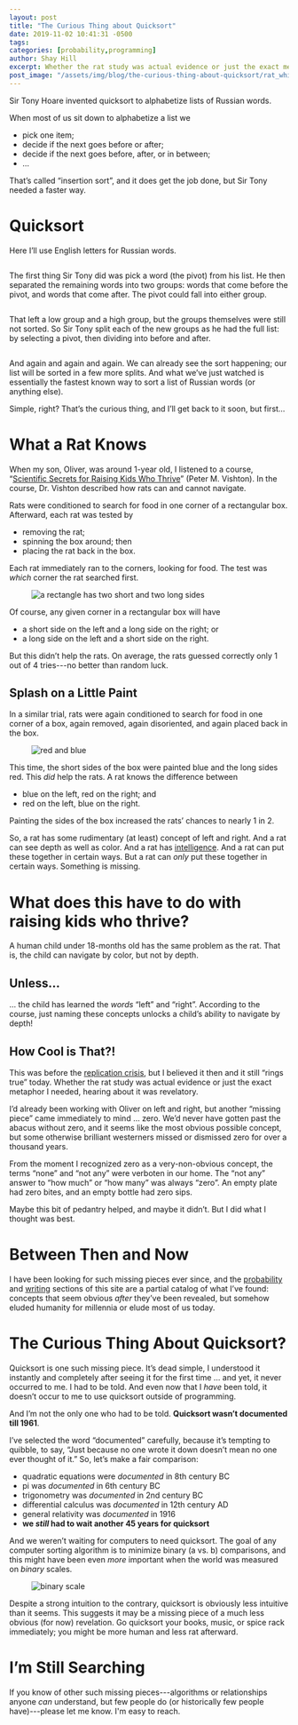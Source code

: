 ```yaml
---
layout: post
title: "The Curious Thing about Quicksort"
date: 2019-11-02 10:41:31 -0500
tags:
categories: [probability,programming]
author: Shay Hill
excerpt: Whether the rat study was actual evidence or just the exact metaphor I needed, hearing about it was revelatory.
post_image: "/assets/img/blog/the-curious-thing-about-quicksort/rat_white.png"
---
```


Sir Tony Hoare invented quicksort to alphabetize lists of Russian words.

When most of us sit down to alphabetize a list we

* pick one item;
* decide if the next goes before or after;
* decide if the next goes before, after, or in between;
* …

That’s called “insertion sort”, and it does get the job done, but Sir Tony needed a faster way.

# Quicksort

Here I’ll use English letters for Russian words.

<figure><img src='/assets/img/blog/the-curious-thing-about-quicksort/quicksort_step0000-1.png' alt=''></figure>

The first thing Sir Tony did was pick a word (the pivot) from his list. He then separated the remaining words into two groups: words that come before the pivot, and words that come after. The pivot could fall into either group.

<figure><img src='/assets/img/blog/the-curious-thing-about-quicksort/quicksort_step0001-2.png' alt=''></figure>

That left a low group and a high group, but the groups themselves were still not sorted. So Sir Tony split each of the new groups as he had the full list: by selecting a pivot, then dividing into before and after.

<figure><img src='/assets/img/blog/the-curious-thing-about-quicksort/quicksort_step0002-1.png' alt=''></figure>

And again and again and again. We can already see the sort happening; our list will be sorted in a few more splits. And what we’ve just watched is essentially the fastest known way to sort a list of Russian words (or anything else).

Simple, right? That’s the curious thing, and I’ll get back to it soon, but first…

# What a Rat Knows

When my son, Oliver, was around 1-year old, I listened to a course, “[Scientific Secrets for Raising Kids Who Thrive](https://www.thegreatcourses.com/courses/scientific-secrets-for-raising-kids-who-thrive.html)” (Peter M. Vishton). In the course, Dr. Vishton described how rats can and cannot navigate.

Rats were conditioned to search for food in one corner of a rectangular box. Afterward, each rat was tested by

* removing the rat;
* spinning the box around; then
* placing the rat back in the box.

Each rat immediately ran to the corners, looking for food. The test was *which* corner the rat searched first.

<figure class="blog-figure-50"><img src='/assets/img/blog/the-curious-thing-about-quicksort/1280px-Rectangle_Geometry_Vector.svg_.png' alt='a rectangle has two short and two long sides'></figure>

Of course, any given corner in a rectangular box will have

* a short side on the left and a long side on the right; or
* a long side on the left and a short side on the right.

But this didn’t help the rats. On average, the rats guessed correctly only 1 out of 4 tries---no better than random luck.

## Splash on a Little Paint

In a similar trial, rats were again conditioned to search for food in one corner of a box, again removed, again disoriented, and again placed back in the box.

<figure><img src='/assets/img/blog/the-curious-thing-about-quicksort/red_and_blue.png' alt='red and blue'></figure>

This time, the short sides of the box were painted blue and the long sides red. This *did* help the rats. A rat knows the difference between

* blue on the left, red on the right; and
* red on the left, blue on the right.

Painting the sides of the box increased the rats’ chances to nearly 1 in 2.

So, a rat has some rudimentary (at least) concept of left and right. And a rat can see depth as well as color. And a rat has [intelligence](https://www.youtube.com/watch?v=0jo_EG7XqZQ). And a rat can put these together in certain ways. But a rat can *only* put these together in certain ways. Something is missing.

# What does this have to do with raising kids who thrive?

A human child under 18-months old has the same problem as the rat. That is, the child can navigate by color, but not by depth.

## Unless…

… the child has learned the *words* “left” and “right”. According to the course, just naming these concepts unlocks a child’s ability to navigate by depth!

## How Cool is That?!

This was before the [replication crisis](https://en.wikipedia.org/wiki/Replication_crisis), but I believed it then and it still “rings true” today. Whether the rat study was actual evidence or just the exact metaphor I needed, hearing about it was revelatory.

I’d already been working with Oliver on left and right, but another “missing piece” came immediately to mind … zero. We’d never have gotten past the abacus without zero, and it seems like the most obvious possible concept, but some otherwise brilliant westerners missed or dismissed zero for over a thousand years.

From the moment I recognized zero as a very-non-obvious concept, the terms “none” and “not any” were verboten in our home. The “not any” answer to “how much” or “how many” was always “zero”. An empty plate had zero bites, and an empty bottle had zero sips.

Maybe this bit of pedantry helped, and maybe it didn’t. But I did what I thought was best.

# Between Then and Now

I have been looking for such missing pieces ever since, and the [probability](/category/probability/) and [writing](/category/writing/) sections of this site are a partial catalog of what I’ve found: concepts that seem obvious *after* they’ve been revealed, but somehow eluded humanity for millennia or elude most of us today.

# The Curious Thing About Quicksort?

Quicksort is one such missing piece. It’s dead simple, I understood it instantly and completely after seeing it for the first time … and yet, it never occurred to me. I had to be told. And even now that I *have* been told, it doesn’t occur to me to use quicksort outside of programming.

And I’m not the only one who had to be told. **Quicksort wasn’t documented till 1961**.

I’ve selected the word “documented” carefully, because it’s tempting to quibble, to say, “Just because no one wrote it down doesn’t mean no one ever thought of it.” So, let’s make a fair comparison:

* quadratic equations were *documented* in 8th century BC
* pi was *documented* in 6th century BC
* trigonometry was *documented* in 2nd century BC
* differential calculus was *documented* in 12th century AD
* general relativity was *documented* in 1916
* **we ***still*** had to wait another 45 years for quicksort**

And we weren’t waiting for computers to need quicksort. The goal of any computer sorting algorithm is to minimize binary (a vs. b) comparisons, and this might have been even *more* important when the world was measured on *binary* scales.

<figure><img src='/assets/img/blog/the-curious-thing-about-quicksort/unbalanced-scale.png' alt='binary scale'></figure>

Despite a strong intuition to the contrary, quicksort is obviously less intuitive than it seems. This suggests it may be a missing piece of a much less obvious (for now) revelation. Go quicksort your books, music, or spice rack immediately; you might be more human and less rat afterward.

# I’m Still Searching

If you know of other such missing pieces---algorithms or relationships anyone *can* understand, but few people do (or historically few people have)---please let me know. I'm easy to reach.
